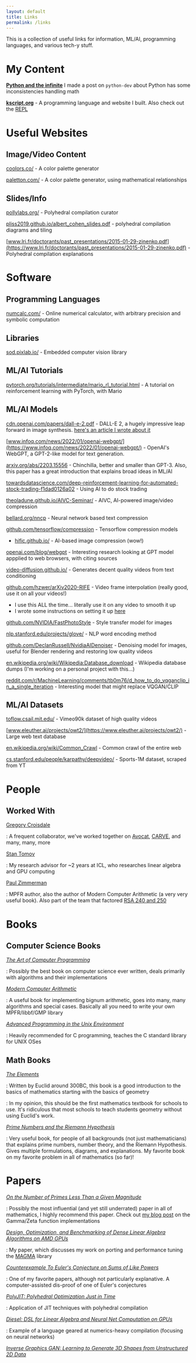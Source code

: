 ```yaml
---
layout: default
title: Links
permalink: /links
---
```



This is a collection of useful links for information, ML/AI, programming languages, and various tech-y stuff.

# My Content

[**Python and the infinite**](https://lwn.net/Articles/833624) I made a post on `python-dev` about Python has some inconsistencies handling math

[**kscript.org**](https://kscript.org/) - A programming language and website I built. Also check out the [REPL](https://term.kscript.org)


# Useful Websites

## Image/Video Content

[coolors.co/](https://coolors.co/) - A color palette generator

[paletton.com/](https://paletton.com/) - A color palette generator, using mathematical relationships


## Slides/Info


[pollylabs.org/](https://pollylabs.org/) - Polyhedral compilation curator

[pliss2019.github.io/albert_cohen_slides.pdf](https://pliss2019.github.io/albert_cohen_slides.pdf) - polyhedral compilation diagrams and tiling

[www.lri.fr/doctorants/past_presentations/2015-01-29-zinenko.pdf](https://www.lri.fr/doctorants/past_presentations/2015-01-29-zinenko.pdf) - Polyhedral compilation explanations

# Software

## Programming Languages

[numcalc.com/](http://numcalc.com/) - Online numerical calculator, with arbitrary precision and symbolic computation


## Libraries

[sod.pixlab.io/](https://sod.pixlab.io/) - Embedded computer vision library


## ML/AI Tutorials

[pytorch.org/tutorials/intermediate/mario_rl_tutorial.html](https://pytorch.org/tutorials/intermediate/mario_rl_tutorial.html) - A tutorial on reinforcement learning with PyTorch, with Mario


## ML/AI Models

[cdn.openai.com/papers/dall-e-2.pdf](https://cdn.openai.com/papers/dall-e-2.pdf) - DALL-E 2, a hugely impressive leap forward in image synthesis. [here's an article I wrote about it](/2022/dalle2)

[www.infoq.com/news/2022/01/openai-webgpt/](https://www.infoq.com/news/2022/01/openai-webgpt/) - OpenAI's WebGPT, a GPT-2-like model for text generation.

[arxiv.org/abs/2203.15556](https://arxiv.org/abs/2203.15556) - Chinchilla, better and smaller than GPT-3. Also, this paper has a great introduction that explains broad ideas in ML/AI

[towardsdatascience.com/deep-reinforcement-learning-for-automated-stock-trading-f1dad0126a02](https://towardsdatascience.com/deep-reinforcement-learning-for-automated-stock-trading-f1dad0126a02) - Using AI to do stock trading


[theoladune.github.io/AIVC-Seminar/](https://theoladune.github.io/AIVC-Seminar/) - AIVC, AI-powered image/video compression

[bellard.org/nncp](https://bellard.org/nncp/) - Neural network based text compression

[github.com/tensorflow/compression](https://github.com/tensorflow/compression) - Tensorflow compression models

  * [hific.github.io/](https://hific.github.io/) - AI-based image compression (wow!)

[openai.com/blog/webgpt](https://openai.com/blog/webgpt/) - Interesting research looking at GPT model appplied to web browsers, with citing sources

[video-diffusion.github.io/](https://video-diffusion.github.io/) - Generates decent quality videos from text conditioning

[github.com/hzwer/arXiv2020-RIFE](https://github.com/hzwer/arXiv2020-RIFE) - Video frame interpolation (really good, use it on all your videos!)

  * I use this ALL the time... literally use it on any video to smooth it up
  * I wrote some instructions on setting it up [here](https://gist.github.com/cadebrown/54052d919ae7153eab6c57aeab6f0a36)


[github.com/NVIDIA/FastPhotoStyle](https://github.com/NVIDIA/FastPhotoStyle) - Style transfer model for images

[nlp.stanford.edu/projects/glove/](https://nlp.stanford.edu/projects/glove/) - NLP word encoding method

[github.com/DeclanRussell/NvidiaAIDenoiser](https://github.com/DeclanRussell/NvidiaAIDenoiser) - Denoising model for images, useful for Blender rendering and restoring low quality videos

[en.wikipedia.org/wiki/Wikipedia:Database_download](https://en.wikipedia.org/wiki/Wikipedia:Database_download) - Wikipedia database dumps (I'm working on a personal project with this...)


[reddit.com/r/MachineLearning/comments/tb0m76/d_how_to_do_vqganclip_in_a_single_iteration](https://www.reddit.com/r/MachineLearning/comments/tb0m76/d_how_to_do_vqganclip_in_a_single_iteration/) - Interesting model that might replace VQGAN/CLIP


## ML/AI Datasets

[toflow.csail.mit.edu/](http://toflow.csail.mit.edu/) - Vimeo90k dataset of high quality videos

[www.eleuther.ai/projects/owt2/](https://www.eleuther.ai/projects/owt2/) - Large web text database

[en.wikipedia.org/wiki/Common_Crawl](https://en.wikipedia.org/wiki/Common_Crawl) - Common crawl of the entire web

[cs.stanford.edu/people/karpathy/deepvideo/](https://cs.stanford.edu/people/karpathy/deepvideo/) - Sports-1M dataset, scraped from YT


# People

## Worked With

[Gregory Croisdale](https://gregory.croisdale.us/)

: A frequent collaborator, we've worked together on [Avocat](https://github.com/utk-pairs/avocat), [CARVE](https://carve.chemicaldevelopment.us/), and many, many, more

[Stan Tomov](http://www.icl.utk.edu/~tomov/)

: My research advisor for ~2 years at ICL, who researches linear algebra and GPU computing

[Paul Zimmerman](https://en.wikipedia.org/wiki/Paul_Zimmermann_(mathematician))

: MPFR author, also the author of Modern Computer Arithmetic (a very very useful book). Also part of the team that factored [RSA 240 and 250](https://en.wikipedia.org/wiki/RSA_Factoring_Challenge)


# Books

## Computer Science Books

[*The Art of Computer Programming*](https://en.wikipedia.org/wiki/The_Art_of_Computer_Programming)

: Possibly the best book on computer science ever written, deals primarily with algorithms and their implementations

[*Modern Computer Arithmetic*](https://books.google.com/books/about/Modern_Computer_Arithmetic.html?id=-8wuH5AwbwMC&source=kp_book_description)

: A useful book for implementing bignum arithmetic, goes into many, many algorithms and special cases. Basically all you need to write your own MPFR/libbf/GMP library

[*Advanced Programming in the Unix Environment*](https://en.wikipedia.org/wiki/Advanced_Programming_in_the_Unix_Environment)

: Heavily recommended for C programming, teaches the C standard library for UNIX OSes


## Math Books

[*The Elements*](https://en.wikipedia.org/wiki/Euclid%27s_Elements)

: Written by Euclid around 300BC, this book is a good introduction to the basics of mathematics starting with the basics of geometry

: In my opinion, this should be the first mathematics textbook for schools to use. It's ridiculous that most schools to teach students geometry without using Euclid's work. 

[*Prime Numbers and the Riemann Hypothesis*](https://books.google.com/books/about/Prime_Numbers_and_the_Riemann_Hypothesis.html?id=jyU7rgEACAAJ)

: Very useful book, for people of all backgrounds (not just mathematicians) that explains prime numbers, number theory, and the Riemann Hypothesis. Gives multiple formulations, diagrams, and explanations. My favorite book on my favorite problem in all of mathematics (so far)!


# Papers

[*On the Number of Primes Less Than a Given Magnitude*](https://en.wikipedia.org/wiki/On_the_Number_of_Primes_Less_Than_a_Given_Magnitude)

: Possibly the most influential (and yet still underrated) paper in all of mathematics, I highly recommend this paper. Check out [my blog post](/2020/08/05/diy-gamma-zeta) on the Gamma/Zeta function implementations

[*Design, Optimization, and Benchmarking of Dense Linear Algebra Algorithms on AMD GPUs*](https://www.icl.utk.edu/files/publications/2020/icl-utk-1405-2020.pdf)

: My paper, which discusses my work on porting and performance tuning the [MAGMA](https://icl.cs.utk.edu/magma/) library

[*Counterexample To Euler's Conjecture on Sums of Like Powers*](https://www.ams.org/journals/bull/1966-72-06/S0002-9904-1966-11654-3/S0002-9904-1966-11654-3.pdf)

: One of my favorite papers, although not particularly explanative. A computer-assisted dis-proof of one of Euler's conjectures

[*PolyJIT: Polyhedral Optimization Just in Time*](https://www.infosun.fim.uni-passau.de/publications/docs/SAGLijpp2018.pdf)

: Application of JIT techniques with polyhedral compilation

[*Diesel: DSL for Linear Algebra and Neural Net Computation on GPUs*](https://dl.acm.org/doi/pdf/10.1145/3211346.3211354)

: Example of a language geared at numerics-heavy compilation (focusing on neural networks)

[*Inverse Graphics GAN: Learning to Generate 3D Shapes from Unstructured 2D Data*](https://arxiv.org/pdf/2002.12674.pdf)



